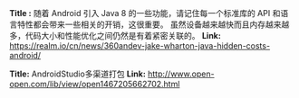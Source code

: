 **Title :** 随着 Android 引入 Java 8 的一些功能，请记住每一个标准库的 API 和语言特性都会带来一些相关的开销，这很重要。
虽然设备越来越快而且内存越来越多，代码大小和性能优化之间仍然是有着紧密关联的。  **Link:**  https://realm.io/cn/news/360andev-jake-wharton-java-hidden-costs-android/

**Title:** AndroidStudio多渠道打包  **Link:** http://www.open-open.com/lib/view/open1467205662702.html
